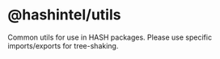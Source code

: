 # @hashintel/utils

Common utils for use in HASH packages. Please use specific imports/exports for
tree-shaking. 
